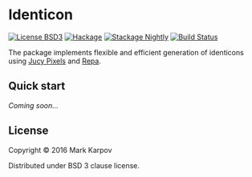 # Identicon

[![License BSD3](https://img.shields.io/badge/license-BSD3-brightgreen.svg)](http://opensource.org/licenses/BSD-3-Clause)
[![Hackage](https://img.shields.io/hackage/v/identicon.svg?style=flat)](https://hackage.haskell.org/package/identicon)
[![Stackage Nightly](http://stackage.org/package/identicon/badge/nightly)](http://stackage.org/nightly/package/identicon)
[![Build Status](https://travis-ci.org/mrkkrp/identicon.svg?branch=master)](https://travis-ci.org/mrkkrp/identicon)

The package implements flexible and efficient generation of identicons using
[Jucy Pixels](https://hackage.haskell.org/package/JuicyPixels) and
[Repa](https://hackage.haskell.org/package/repa).

## Quick start

*Coming soon…*

## License

Copyright © 2016 Mark Karpov

Distributed under BSD 3 clause license.
